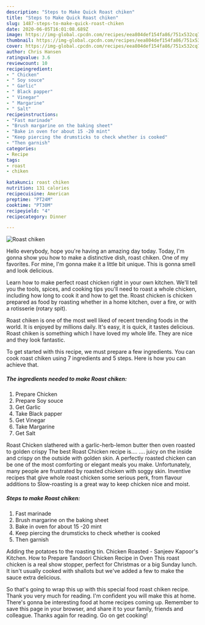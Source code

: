```yaml
---
description: "Steps to Make Quick Roast chiken"
title: "Steps to Make Quick Roast chiken"
slug: 1487-steps-to-make-quick-roast-chiken
date: 2020-06-05T16:01:08.689Z
image: https://img-global.cpcdn.com/recipes/eea804def154fa86/751x532cq70/roast-chiken-recipe-main-photo.jpg
thumbnail: https://img-global.cpcdn.com/recipes/eea804def154fa86/751x532cq70/roast-chiken-recipe-main-photo.jpg
cover: https://img-global.cpcdn.com/recipes/eea804def154fa86/751x532cq70/roast-chiken-recipe-main-photo.jpg
author: Chris Hansen
ratingvalue: 3.6
reviewcount: 10
recipeingredient:
- " Chicken"
- " Soy souce"
- " Garlic"
- " Black papper"
- " Vinegar"
- " Margarine"
- " Salt"
recipeinstructions:
- "Fast marinade"
- "Brush margarine on the baking sheet"
- "Bake in oven for about 15 -20 mint"
- "Keep piercing the drumsticks to check whether is cooked"
- "Then garnish"
categories:
- Recipe
tags:
- roast
- chiken

katakunci: roast chiken 
nutrition: 131 calories
recipecuisine: American
preptime: "PT24M"
cooktime: "PT30M"
recipeyield: "4"
recipecategory: Dinner

---
```



![Roast chiken](https://img-global.cpcdn.com/recipes/eea804def154fa86/751x532cq70/roast-chiken-recipe-main-photo.jpg)

Hello everybody, hope you're having an amazing day today. Today, I'm gonna show you how to make a distinctive dish, roast chiken. One of my favorites. For mine, I'm gonna make it a little bit unique. This is gonna smell and look delicious.

Learn how to make perfect roast chicken right in your own kitchen. We&#39;ll tell you the tools, spices, and cooking tips you&#39;ll need to roast a whole chicken, including how long to cook it and how to get the. Roast chicken is chicken prepared as food by roasting whether in a home kitchen, over a fire, or with a rotisserie (rotary spit).

Roast chiken is one of the most well liked of recent trending foods in the world. It is enjoyed by millions daily. It's easy, it is quick, it tastes delicious. Roast chiken is something which I have loved my whole life. They are nice and they look fantastic.


To get started with this recipe, we must prepare a few ingredients. You can cook roast chiken using 7 ingredients and 5 steps. Here is how you can achieve that.

<!--inarticleads1-->

##### The ingredients needed to make Roast chiken:

1. Prepare  Chicken
1. Prepare  Soy souce
1. Get  Garlic
1. Take  Black papper
1. Get  Vinegar
1. Take  Margarine
1. Get  Salt


Roast Chicken slathered with a garlic-herb-lemon butter then oven roasted to golden crispy The best Roast Chicken recipe is…. …. juicy on the inside and crispy on the outside with golden skin. A perfectly roasted chicken can be one of the most comforting or elegant meals you make. Unfortunately, many people are frustrated by roasted chicken with soggy skin. Inventive recipes that give whole roast chicken some serious perk, from flavour additions to Slow-roasting is a great way to keep chicken nice and moist. 

<!--inarticleads2-->

##### Steps to make Roast chiken:

1. Fast marinade
1. Brush margarine on the baking sheet
1. Bake in oven for about 15 -20 mint
1. Keep piercing the drumsticks to check whether is cooked
1. Then garnish


Adding the potatoes to the roasting tin. Chicken Roasted - Sanjeev Kapoor&#39;s Kitchen. How to Prepare Tandoori Chicken Recipe in Oven This roast chicken is a real show stopper, perfect for Christmas or a big Sunday lunch. It isn&#39;t usually cooked with shallots but we&#39;ve added a few to make the sauce extra delicious. 

So that's going to wrap this up with this special food roast chiken recipe. Thank you very much for reading. I'm confident you will make this at home. There's gonna be interesting food at home recipes coming up. Remember to save this page in your browser, and share it to your family, friends and colleague. Thanks again for reading. Go on get cooking!
